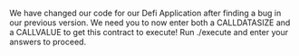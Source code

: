 We have changed our code for our Defi Application after finding a bug in our previous version.
We need you to now enter both a CALLDATASIZE and a CALLVALUE to get this contract to execute!
Run ./execute and enter your answers to proceed.